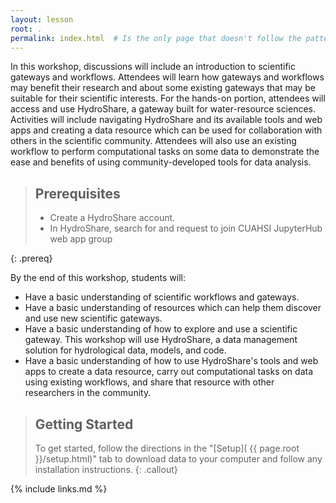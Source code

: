 ```yaml
---
layout: lesson
root: .
permalink: index.html  # Is the only page that doesn't follow the pattern /:path/index.html
---
```

In this workshop, discussions will include an introduction to scientific gateways and workflows. Attendees will learn how gateways and workflows may benefit their research and about some existing gateways that may be suitable for their scientific interests. For the hands-on portion, attendees will access and use HydroShare, a gateway built for water-resource sciences. Activities will include navigating HydroShare and its available tools and web apps and creating a data resource which can be used for collaboration with others in the scientific community. Attendees will also use an existing workflow to perform computational tasks on some data to demonstrate the ease and benefits of using community-developed tools for data analysis. 


> ## Prerequisites
>
> * Create a HydroShare account. 
> * In HydroShare, search for and request to join CUAHSI JupyterHub web app group
>
{: .prereq}

By the end of this workshop, students will:

* Have a basic understanding of scientific workflows and gateways.
* Have a basic understanding of resources which can help them discover and use new scientific gateways.
* Have a basic understanding of how to explore and use a scientific gateway. This workshop will use HydroShare, a data management solution for hydrological data, models, and code.
* Have a basic understanding of how to use HydroShare's tools and web apps to create a data resource, carry out computational tasks on data using existing workflows, and share that resource with other researchers in the community.



> ## Getting Started
>
> To get started, follow the directions in the "[Setup](
> {{ page.root }}/setup.html)" tab to download data to your computer and follow
> any installation instructions.
{: .callout}


<!-- > ## For Instructors -->
<!-- > -->
<!-- > If you are teaching this lesson in a workshop, please see the -->
<!-- > [Instructor notes](guide/). -->
<!-- {: .callout} -->

{% include links.md %}
